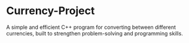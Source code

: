 # Currency-Project
A simple and efficient C++ program for converting between different currencies, built to strengthen problem-solving and programming skills.
